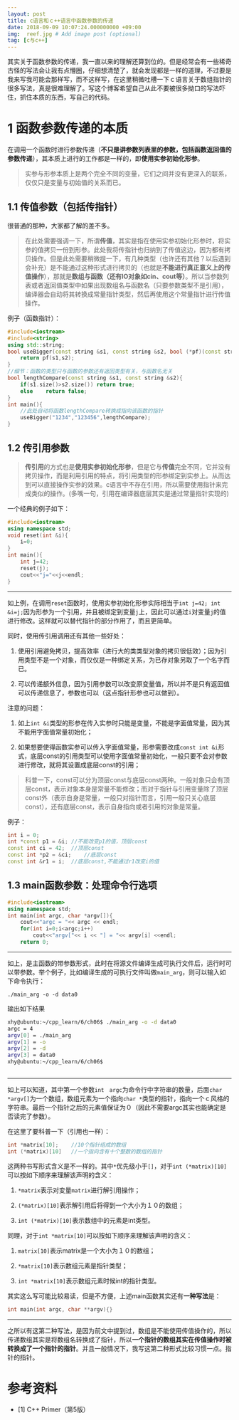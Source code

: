 ```yaml
---
layout: post
title: c语言和ｃ++语言中函数参数的传递
date: 2018-09-09 10:07:24.000000000 +09:00
img:  reef.jpg # Add image post (optional)
tag: [c与c++]
---
```

其实关于函数参数的传递，我一直以来的理解还算到位的。但是经常会有一些稀奇古怪的写法会让我有点懵圈，仔细想清楚了，就会发现都是一样的道理，不过要是我来写我可能会那样写，而不这样写，在这里稍微吐槽一下ｃ语言关于数组指针的很多写法，真是很难理解了。写这个博客希望自己从此不要被很多拗口的写法吓住，抓住本质的东西，写自己的代码。

# 1 函数参数传递的本质
在调用一个函数时进行参数传递（**不只是讲参数列表里的参数，包括函数返回值的参数传递**），其本质上进行的工作都是一样的，即**使用实参初始化形参**。

> 实参与形参本质上是两个完全不同的变量，它们之间并没有更深入的联系，仅仅只是变量与初始值的关系而已。

## 1.1 传值参数（包括传指针）
很普通的那种，大家都了解的差不多。
> 在此处需要强调一下，所谓**传值**，其实是指在使用实参初始化形参时，将实参的值拷贝一份到形参。此处我将传指针也归纳到了传值这边，因为都有拷贝操作。但是此处需要稍微提一下，有几种类型（也许还有其他？以后遇到会补充）是不能通过这种形式进行拷贝的（也就是**不能进行真正意义上的传值操作**），那就是**数组与函数（还有IO对象如cin、cout等）**。所以当参数列表或者返回值类型中如果出现数组名与函数名（只要参数类型不是引用），编译器会自动将其转换成常量指针类型，然后再使用这个常量指针进行传值操作。

例子（函数指针）：
```cpp
#include<iostream>
#include<string>
using std::string;
bool useBigger(const string &s1, const string &s2, bool (*pf)(const string &, const string &)){
    return pf(s1,s2);
}
//细节：函数的类型只与函数的参数还有返回类型有关，与函数名无关
bool lengthCompare(const string &s1, const string &s2){
    if(s1.size()>s2.size())	return true;
    else	return false;
}
int main(){
    //此处自动将函数lengthCompare转换成指向该函数的指针
    useBigger("1234","123456",lengthCompare);
}
```

## 1.2 传引用参数
> **传引用**的方式也是**使用实参初始化形参**，但是它与**传值**完全不同，它并没有拷贝操作，而是利用引用的特点，将引用类型的形参绑定到实参上。从而达到可以直接操作实参的效果。c语言中不存在引用，所以需要使用指针来完成类似的操作。(多嘴一句，引用在编译器底层其实是通过常量指针实现的)

一个经典的例子如下：

```cpp
#include<iostream>
using namespace std;
void reset(int &i){
    i=0;
}
int main(){
    int j=42;
    reset(j);
    cout<<"j="<<j<<endl;
}
```
--- 
如上例，在调用`reset`函数时，使用实参初始化形参实际相当于`int j=42; int &i=j;`因为形参为一个引用，并且被绑定到变量`j`上，因此可以通过`i`对变量`j`的值进行修改。这样就可以替代指针的部分作用了，而且更简单。　

同时，使用传引用调用还有其他一些好处：
1. 使用引用避免拷贝，提高效率（进行大的类类型对象的拷贝很低效）；因为引用类型不是一个对象，而仅仅是一种绑定关系，为已存对象另取了一个名字而已。

2. 可以传递额外信息，因为引用参数可以改变原变量值，所以并不是只有返回值可以传递信息了，参数也可以（这点指针形参也可以做到）。

注意的问题：

1. 如上`int &i`类型的形参在传入实参时只能是变量，不能是字面值常量，因为其不能用字面值常量初始化；

2. 如果想要使得函数实参可以传入字面值常量，形参需要改成`const int &i`形式，底层const的引用类型可以使用字面值常量初始化，一般只要不会对参数进行修改，就将其设置成底层const的引用；

> 科普一下，const可以分为顶层const与底层const两种。一般对象只会有顶层const，表示对象本身是常量不能修改；而对于指针与引用变量除了顶层const外（表示自身是常量，一般只对指针而言，引用一般只关心底层const），还有底层const，表示自身指向或者引用的对象是常量。

例子：
```cpp
int i = 0;
int *const p1 = &i;	//不能改变p1的值，顶层const
const int ci = 42;	//顶层const
const int *p2 = &ci;	//底层const
const int &r1 = i;	//底层const,不能通过r1改变i的值
```


## 1.3 main函数参数：处理命令行选项
```cpp
#include<iostream>
using namespace std;
int main(int argc, char *argv[]){
    cout<<"argc = "<< argc << endl; 
    for(int i=0;i<argc;i++) 
        cout<<"argv["<< i << "] = "<< argv[i] <<endl; 
    return 0; 
``` 
---
如上，是主函数的带参数形式，此时在将源文件编译生成可执行文件后，运行时可以带参数。举个例子，比如编译生成的可执行文件叫做`main_arg`，则可以输入如下命令执行：

    ./main_arg -o -d data0 

输出如下结果
```bash
xhy@ubuntu:~/cpp_learn/6/ch06$ ./main_arg -o -d data0 
argc = 4
argv[0] = ./main_arg
argv[1] = -o
argv[2] = -d
argv[3] = data0
xhy@ubuntu:~/cpp_learn/6/ch06$ 
 
```
---
如上可以知道，其中第一个参数`int　argc`为命令行中字符串的数量，后面`char *argv[]`为一个数组，数组元素为一个指向`char *`类型的指针，指向一个ｃ风格的字符串。最后一个指针之后的元素值保证为０（因此不需要argc其实也能确定是否读完了参数）。

在这里了要科普一下（引用也一样）：
```cpp
int *matrix[10];	//10个指针组成的数组
int (*matrix)[10]	//一个指向含有十个整数的数组的指针
```
这两种书写形式含义是不一样的。其中`*`优先级小于`[]`，对于`int (*matrix)[10]`可以按如下顺序来理解该声明的含义：
1. `*matrix`表示对变量`matrix`进行解引用操作；

2. `(*matrix)[10]`表示解引用后将得到一个大小为１０的数组；

3. `int (*matrix)[10]`表示数组中的元素是int类型。

同理，对于`int *matrix[10]`可以按如下顺序来理解该声明的含义：

1. `matrix[10]`表示matrix是一个大小为１０的数组；

2. `*matrix[10]`表示数组元素是指针类型；

3. `int *matrix[10]`表示数组元素时候int的指针类型。

其实这么写可能比较易读，但是不方便，上述main函数其实还有**一种写法**是：
```cpp
int main(int argc, char **argv){}
```
---
之所以有这第二种写法，是因为前文中提到过，数组是不能使用传值操作的，所以传递数组其实是将数组名转换成了指针，所以**一个指针的数组其实在传值操作时被转换成了一个指针的指针**。并且一般情况下，我写这第二种形式比较习惯一点。指针的指针。

# 参考资料
- [1] C++ Primer（第5版）



